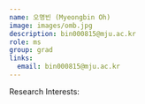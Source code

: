 ```yaml
---
name: 오명빈 (Myeongbin Oh)
image: images/omb.jpg
description: bin000815@mju.ac.kr
role: ms
group: grad
links:
  email: bin000815@mju.ac.kr
---
```


Research Interests:
